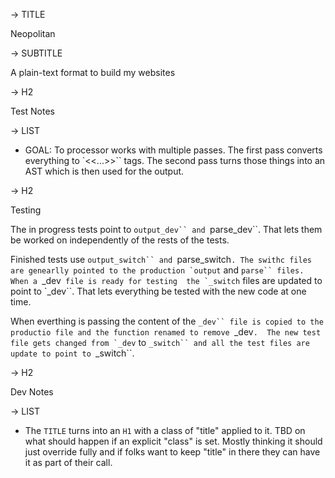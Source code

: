 -> TITLE

Neopolitan

-> SUBTITLE 

A plain-text format to build my websites

-> H2

Test Notes

-> LIST

- GOAL: To processor works with multiple
passes. The first pass converts everything
to `<<...>>`` tags. The second pass turns
those things into an AST which is then 
used for the output. 






-> H2

Testing

The in progress tests point to `output_dev``
and `parse_dev``. That lets them be worked
on independently of the rests of the tests. 

Finished tests use `output_switch`` and
`parse_switch``. The swithc files are genearlly
pointed to the production `output`` and `parse``
files. When a `_dev`` file is ready for testing 
the `_switch`` files are updated to point to 
`_dev``. That lets everything be tested with 
the new code at one time. 

When everthing is passing the content of the
`_dev`` file is copied to the productio file
and the function renamed to remove `_dev``. 
The new test file gets changed from `_dev`` 
to `_switch`` and all the test files are 
update to point to `_switch``. 



-> H2

Dev Notes

-> LIST 

- The `TITLE` turns into an `H1` with a 
class of "title" applied to it. TBD on 
what should happen if an explicit "class"
is set. Mostly thinking it should just 
override fully and if folks want to keep
"title" in there they can have it as 
part of their call. 
